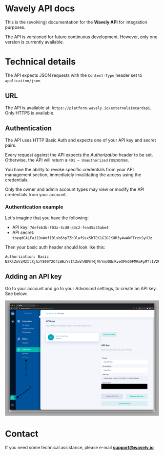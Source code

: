 # Wavely API docs
This is the (evolving) documentation for the **Wavely API** for integration purposes.

The API is versioned for future continuous development. However, only one version is currently available.

# Technical details

The API expects JSON requests with the `Content-Type` header set to `application/json`.

## URL

The API is available at: `https://platform.wavely.io/externalsimcardapi`. Only HTTPS is available.

## Authentication

The API uses HTTP Basic Auth and expects one of your API key and secret pairs.

Every request against the API expects the *Authorization* header to be set. Otherwise, the API will return a `401 – Unauthorized` response.

You have the ability to revoke specific credentials from your API management section, immediately invalidating the access using the credentials.

Only the owner and admin account types may view or modify the API credentials from your account.

### Authentication example

Let's imagine that you have the following:

* API key: `7defeb3b-f03a-4cd8-a3c2-fea45a25abe4`
* API secret: `toyqdCALFai19uWofIDlxb6hp7ZhOlaf9sx5hTEK1GIOJKUR3y4wAkPTrzvSyHJz`

Then your basic auth header should look like this:
```
Authorization: Basic N2RlZmViM2ItZjAzYS00Y2Q4LWEzYzItZmVhNDVhMjVhYmU0OnRveXFkQ0FMRmFpMTl1V29mSURseGI2aHA3WmhPbGFmOXN4NWhURUsxR0lPSktVUjN5NHdBa1BUcnp2U3lISno=
```

## Adding an API key

Go to your account and go to your _Advanced_ settings, to create an API key. See below:

![add-api-key](../img/webhooks/add-api-key.png)

# Contact

If you need some technical assistance, please e-mail **support@wavely.io**
